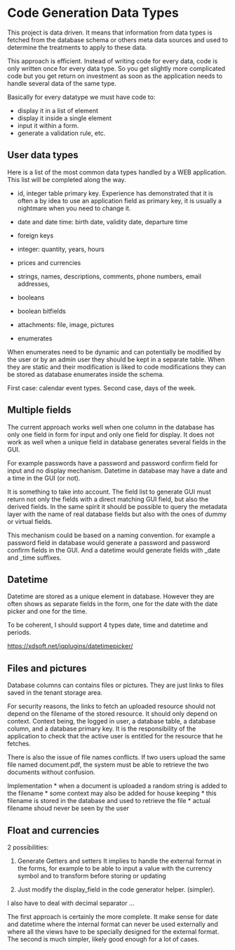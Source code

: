# Code Generation Data Types

This project is data driven. It means that information from data types is fetched from the database schema or others meta data sources and used to determine the treatments to apply to these data.

This approach is efficient. Instead of writing code for every data, code is only written once for every data type. So you get slightly more complicated code but you get return on investment as soon as the application needs to handle several data of the same type.

Basically for every datatype we must have code to:

* display it in a list of element
* display it inside a single element
* input it within a form.
* generate a validation rule, etc.

## User data types

Here is a list of the most common data types handled by a WEB application. This list will be completed along the way.

* id, integer table primary key. Experience has demonstrated that it is often a by idea to use an application field as primary key, it is usually a nightmare when you need to change it.

* date and date time: birth date, validity date, departure time
* foreign keys
* integer: quantity, years, hours
* prices and currencies
* strings, names, descriptions, comments, phone numbers, email addresses,
* booleans
* boolean bitfields
* attachments: file, image, pictures
* enumerates

When enumerates need to be dynamic and can potentially be modified by the user or by an admin user they should be kept in a separate table. When they are static and their modification is liked to code modifications they can be stored as database enumerates inside the schema.

First case: calendar event types.
Second case, days of the week.
 
## Multiple fields

The current approach works well when one column in the database has only one field in form for input and only one field for display. It does not work as well when a unique field in database generates several fields in the GUI. 

For example passwords have a password and password confirm field for input and no display mechanism. Datetime in database may have a date and a time in the GUI (or not).

It is something to take into account. The field list to generate GUI must return not only the fields with a direct matching GUI field, but also the derived fields. In the same spirit it should be possible to query the metadata layer with the  name of real database fields but also with the ones of dummy or virtual fields.

This mechanism could be based on a naming convention. for example a password field in database would generate a password and password confirm fields in the GUI. And a datetime would generate fields with _date and _time suffixes.


## Datetime

Datetime are stored as a unique element in database. However they are often shows as separate fields in the form, one for the date with the date picker and one for the time.

To be coherent, I should support 4 types date, time and datetime and periods.

https://xdsoft.net/jqplugins/datetimepicker/


## Files and pictures

Database columns can contains files or pictures. They are just links to files saved in the tenant storage area.

For security reasons, the links to fetch an uploaded resource should not depend on the filename of the stored resource.
It should only depend on context. Context being, the logged in user, a database table, a database column, and a database primary key. It is the responsibility of the application to check that the active user is entitled for the resource that he fetches.

There is also the issue of file names conflicts. If two users upload the same file named document.pdf, the system must be able to retrieve the two documents without confusion.

Implementation
    * when a document is uploaded a random string is added to the filename
    * some context may also be added for house keeping
    * this filename is stored in the database and used to retrieve the file
    * actual filename shoud never be seen by the user

## Float and currencies

2 possibilities:
        
1. Generate Getters and setters
    It implies to handle the external format in the forms, for example to be able to input
    a value with the currency symbol and to transform before storing or updating
                
2. Just modify the display_field in the code generator helper. (simpler).
            
I also have to deal with decimal separator ...

The first approach is certainly the more complete. It make sense for date and datetime where the internal format can never be used externally and where all the views have to be specially designed for the external format. The second is much simpler, likely good enough for a lot of cases.
